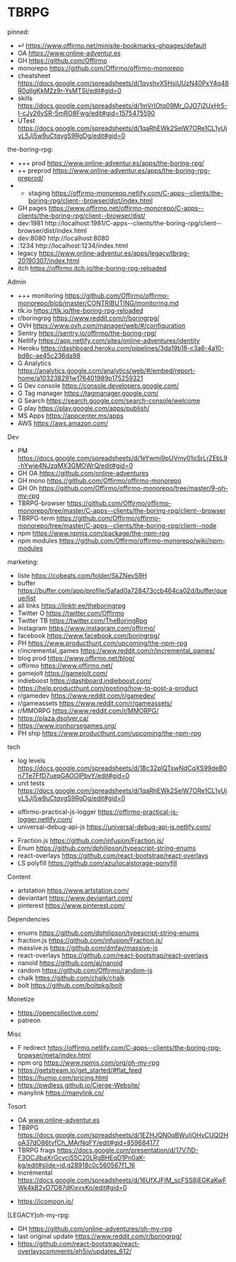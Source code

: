 # TBRPG

pinned:
- ↵ https://www.offirmo.net/minisite-bookmarks-ghpages/default
- OA https://www.online-adventur.es
- GH https://github.com/Offirmo
- monorepo https://github.com/Offirmo/offirmo-monorepo
- cheatsheet https://docs.google.com/spreadsheets/d/1qyshvX5HsiUUzN40PxY4q48R0qllgKkM2z9r-YsMTSI/edit#gid=0
- skills https://docs.google.com/spreadsheets/d/1mVrIOtq09Mr_OJO7j2UxHr5-I-cJy26vSR-5mRO8Fwg/edit#gid=1575475590
- UTest https://docs.google.com/spreadsheets/d/1qaRhEWk2SelW7ORe1CL1yUjyL5Jj5w9uCtqvgS9RgDg/edit#gid=0


the-boring-rpg:
- +++ prod    https://www.online-adventur.es/apps/the-boring-rpg/
- ++ preprod  https://www.online-adventur.es/apps/the-boring-rpg-preprod/
- + staging   https://offirmo-monorepo.netlify.com/C-apps--clients/the-boring-rpg/client--browser/dist/index.html
- GH pages    https://www.offirmo.net/offirmo-monorepo/C-apps--clients/the-boring-rpg/client--browser/dist/
- dev:1981    http://localhost:1981/C-apps--clients/the-boring-rpg/client--browser/dist/index.html
- dev:8080    http://localhost:8080
- :1234       http://localhost:1234/index.html
- legacy      https://www.online-adventur.es/apps/legacy/tbrpg-20190307/index.html
- itch        https://offirmo.itch.io/the-boring-rpg-reloaded


Admin
- +++ monitoring https://github.com/Offirmo/offirmo-monorepo/blob/master/CONTRIBUTING/monitoring.md
- tlk.io https://tlk.io/the-boring-rpg-reloaded
- r/boringrpg https://www.reddit.com/r/boringrpg/
- OVH https://www.ovh.com/manager/web/#/configuration
- Sentry https://sentry.io/offirmo/the-boring-rpg/
- Netlify https://app.netlify.com/sites/online-adventures/identity
- Heroku https://dashboard.heroku.com/pipelines/3da19b18-c3a6-4a10-bd8c-ae45c236da98
- G Analytics https://analytics.google.com/analytics/web/#/embed/report-home/a103238291w176401989p175259321
- G Dev console https://console.developers.google.com/
- G Tag manager https://tagmanager.google.com/
- G Search https://search.google.com/search-console/welcome
- G play https://play.google.com/apps/publish/
- MS Apps https://appcenter.ms/apps
- AWS https://aws.amazon.com/


Dev
- PM https://docs.google.com/spreadsheets/d/1eYwmi9pUVmy01oSrLrZEbL9-hYwje4NJzqMX3GMOWrQ/edit#gid=0
- GH OA https://github.com/online-adventures
- GH mono https://github.com/Offirmo/offirmo-monorepo
- GH Oh https://github.com/Offirmo/offirmo-monorepo/tree/master/9-oh-my-rpg
- TBRPG-browser https://github.com/Offirmo/offirmo-monorepo/tree/master/C-apps--clients/the-boring-rpg/client--browser
- TBRPG-term https://github.com/Offirmo/offirmo-monorepo/tree/master/C-apps--clients/the-boring-rpg/client--node
- npm https://www.npmjs.com/package/the-npm-rpg
- npm modules https://github.com/Offirmo/offirmo-monorepo/wiki/npm-modules


marketing:
- liste https://cobeats.com/folder/SkZNevS9H
- buffer https://buffer.com/app/profile/5afad0a728473ccb464ca02d/buffer/queue/list
- all links https://linktr.ee/theboringrpg
- Twitter O https://twitter.com/Offirmo
- Twitter TB https://twitter.com/TheBoringRpg
- Instagram https://www.instagram.com/offirmo/
- facebook https://www.facebook.com/boringrpg/
- PH https://www.producthunt.com/upcoming/the-npm-rpg
- r/incremental_games https://www.reddit.com/r/incremental_games/
- blog prod https://www.offirmo.net/blog/
- offirmo https://www.offirmo.net/
- gamejolt https://gamejolt.com/
- indieboost https://dashboard.indieboost.com/
- https://help.producthunt.com/posting/how-to-post-a-product
- r/gamedev https://www.reddit.com/r/gamedev/
- r/gameassets https://www.reddit.com/r/gameassets/
- r/MMORPG https://www.reddit.com/r/MMORPG/
- https://plaza.dsolver.ca/
- https://www.ironhorsegames.org/
- PH ship https://www.producthunt.com/upcoming/the-npm-rpg



tech
- log levels https://docs.google.com/spreadsheets/d/1Bc32plQTswNdCqXS99deB0n7Te7FfD7uepGAOOlPbvY/edit#gid=0
- unit tests https://docs.google.com/spreadsheets/d/1qaRhEWk2SelW7ORe1CL1yUjyL5Jj5w9uCtqvgS9RgDg/edit#gid=0
* offirmo-practical-js-logger https://offirmo-practical-js-logger.netlify.com/
* universal-debug-api-js https://universal-debug-api-js.netlify.com/
- Fraction.js https://github.com/infusion/Fraction.js/
- Enum https://github.com/dphilipson/typescript-string-enums
- react-overlays https://github.com/react-bootstrap/react-overlays
- LS polyfill https://github.com/azu/localstorage-ponyfill


Content
- artstation  https://www.artstation.com/
- deviantart  https://www.deviantart.com/
- pinterest   https://www.pinterest.com/


Dependencies
- enums https://github.com/dphilipson/typescript-string-enums
- fraction.js https://github.com/infusion/Fraction.js/
- massive.js https://github.com/dmfay/massive-js
- react-overlays https://github.com/react-bootstrap/react-overlays
- nanoid https://github.com/ai/nanoid
- random https://github.com/Offirmo/random-js
- chalk https://github.com/chalk/chalk
- bolt https://github.com/boltpkg/bolt


Monetize
- https://opencollective.com/
- patreon


Misc
- F redirect https://offirmo.netlify.com/C-apps--clients/the-boring-rpg-browser/meta/index.html
- npm org https://www.npmjs.com/org/oh-my-rpg
- https://getstream.io/get_started/#flat_feed
- https://humio.com/pricing.html
- https://pwdless.github.io/Cierge-Website/
- manylink https://manylink.co/


Tosort
- OA www.online-adventur.es
- TBRPG https://docs.google.com/spreadsheets/d/1EZHJQN0qBWuIjOHvCUQl2HoA37dO86tvfCh_MArNqFY/edit#gid=859684177
- TBRPG frags https://docs.google.com/presentation/d/17V7ID-F3OCJlbaXrGcvcjS5C20LRgBHEqD1Pn0aK-kg/edit#slide=id.g28918c0c560567f1_16
- Incrémental https://docs.google.com/spreadsheets/d/16UfXJFIM_scFSS8jEGKaKwFWk4kB2vD7D87dKixvxKo/edit#gid=0
* https://icomoon.io/


[LEGACY]oh-my-rpg:
- GH https://github.com/online-adventures/oh-my-rpg
- last original update https://www.reddit.com/r/boringrpg/
- https://github.com/react-bootstrap/react-overlayscomments/eh5iv/updates_612/
